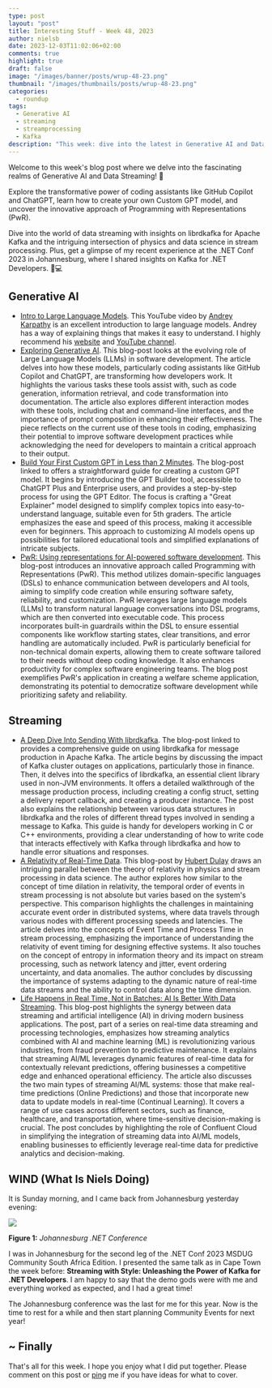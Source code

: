 ```yaml
---
type: post
layout: "post"
title: Interesting Stuff - Week 48, 2023
author: nielsb
date: 2023-12-03T11:02:06+02:00
comments: true
highlight: true
draft: false
image: "/images/banner/posts/wrup-48-23.png"
thumbnail: "/images/thumbnails/posts/wrup-48-23.png"
categories:
  - roundup
tags:
  - Generative AI
  - streaming
  - streamprocessing
  - Kafka
description: "This week: dive into the latest in Generative AI and Data Streaming in this week's blog! Discover the impact of AI tools like GitHub Copilot, learn to create a Custom GPT model, and explore the synergy of AI with data streaming."
---
```


Welcome to this week's blog post where we delve into the fascinating realms of Generative AI and Data Streaming! 🌟 

Explore the transformative power of coding assistants like GitHub Copilot and ChatGPT, learn how to create your own Custom GPT model, and uncover the innovative approach of Programming with Representations (PwR). 

Dive into the world of data streaming with insights on librdkafka for Apache Kafka and the intriguing intersection of physics and data science in stream processing. Plus, get a glimpse of my recent experience at the .NET Conf 2023 in Johannesburg, where I shared insights on Kafka for .NET Developers. 🚀💻

<!--more-->

## Generative AI

* [Intro to Large Language Models][1]. This YouTube video by [Andrey Karpathy][2] is an excellent introduction to large language models. Andrey has a way of explaining things that makes it easy to understand. I highly recommend his [website][2] and [YouTube channel][3].
* [Exploring Generative AI][4]. This blog-post looks at the evolving role of Large Language Models (LLMs) in software development. The article delves into how these models, particularly coding assistants like GitHub Copilot and ChatGPT, are transforming how developers work. It highlights the various tasks these tools assist with, such as code generation, information retrieval, and code transformation into documentation. The article also explores different interaction modes with these tools, including chat and command-line interfaces, and the importance of prompt composition in enhancing their effectiveness. The piece reflects on the current use of these tools in coding, emphasizing their potential to improve software development practices while acknowledging the need for developers to maintain a critical approach to their output.
* [Build Your First Custom GPT in Less than 2 Minutes][5]. The blog-post linked to offers a straightforward guide for creating a custom GPT model. It begins by introducing the GPT Builder tool, accessible to ChatGPT Plus and Enterprise users, and provides a step-by-step process for using the GPT Editor. The focus is crafting a "Great Explainer" model designed to simplify complex topics into easy-to-understand language, suitable even for 5th graders. The article emphasizes the ease and speed of this process, making it accessible even for beginners. This approach to customizing AI models opens up possibilities for tailored educational tools and simplified explanations of intricate subjects.
* [PwR: Using representations for AI-powered software development][6]. This blog-post introduces an innovative approach called Programming with Representations (PwR). This method utilizes domain-specific languages (DSLs) to enhance communication between developers and AI tools, aiming to simplify code creation while ensuring software safety, reliability, and customization. PwR leverages large language models (LLMs) to transform natural language conversations into DSL programs, which are then converted into executable code. This process incorporates built-in guardrails within the DSL to ensure essential components like workflow starting states, clear transitions, and error handling are automatically included. PwR is particularly beneficial for non-technical domain experts, allowing them to create software tailored to their needs without deep coding knowledge. It also enhances productivity for complex software engineering teams. The blog post exemplifies PwR's application in creating a welfare scheme application, demonstrating its potential to democratize software development while prioritizing safety and reliability.

## Streaming

* [A Deep Dive Into Sending With librdkafka][7]. The blog-post linked to provides a comprehensive guide on using librdkafka for message production in Apache Kafka. The article begins by discussing the impact of Kafka cluster outages on applications, particularly those in finance. Then, it delves into the specifics of librdkafka, an essential client library used in non-JVM environments. It offers a detailed walkthrough of the message production process, including creating a config struct, setting a delivery report callback, and creating a producer instance. The post also explains the relationship between various data structures in librdkafka and the roles of different thread types involved in sending a message to Kafka. This guide is handy for developers working in C or C++ environments, providing a clear understanding of how to write code that interacts effectively with Kafka through librdkafka and how to handle error situations and responses.
* [A Relativity of Real-Time Data][8]. This blog-post by [Hubert Dulay][hubert] draws an intriguing parallel between the theory of relativity in physics and stream processing in data science. The author explores how similar to the concept of time dilation in relativity, the temporal order of events in stream processing is not absolute but varies based on the system's perspective. This comparison highlights the challenges in maintaining accurate event order in distributed systems, where data travels through various nodes with different processing speeds and latencies. The article delves into the concepts of Event Time and Process Time in stream processing, emphasizing the importance of understanding the relativity of event timing for designing effective systems. It also touches on the concept of entropy in information theory and its impact on stream processing, such as network latency and jitter, event ordering uncertainty, and data anomalies. The author concludes by discussing the importance of systems adapting to the dynamic nature of real-time data streams and the ability to control data along the time dimension.
* [Life Happens in Real Time, Not in Batches: AI Is Better With Data Streaming][9]. This blog-post highlights the synergy between data streaming and artificial intelligence (AI) in driving modern business applications. The post, part of a series on real-time data streaming and processing technologies, emphasizes how streaming analytics combined with AI and machine learning (ML) is revolutionizing various industries, from fraud prevention to predictive maintenance. It explains that streaming AI/ML leverages dynamic features of real-time data for contextually relevant predictions, offering businesses a competitive edge and enhanced operational efficiency. The article also discusses the two main types of streaming AI/ML systems: those that make real-time predictions (Online Predictions) and those that incorporate new data to update models in real-time (Continual Learning). It covers a range of use cases across different sectors, such as finance, healthcare, and transportation, where time-sensitive decision-making is crucial. The post concludes by highlighting the role of Confluent Cloud in simplifying the integration of streaming data into AI/ML models, enabling businesses to efficiently leverage real-time data for predictive analytics and decision-making.

## WIND (What Is Niels Doing)

It is Sunday morning, and I came back from Johannesburg yesterday evening:

![](/images/posts/jhb-banner.png)

**Figure 1:** *Johannesburg .NET Conference*

I was in Johannesburg for the second leg of the .NET Conf 2023 MSDUG Community South Africa Edition. I presented the same talk as in Cape Town the week before: **Streaming with Style: Unleashing the Power of Kafka for .NET Developers**. I am happy to say that the demo gods were with me and everything worked as expected, and I had a great time!

The Johannesburg conference was the last for me for this year. Now is the time to rest for a while and then start planning Community Events for next year!

## ~ Finally

That's all for this week. I hope you enjoy what I did put together. Please comment on this post or [ping][ma] me if you have ideas for what to cover.

[ma]: mailto:niels.it.berglund@gmail.com
[mp]: https://blog.acolyer.org
[iq]: https://www.infoq.com/
[ew]: http://sqlonice.com/
[re]: http://blog.revolutionanalytics.com
[sqsk]: https://www.sqlskills.com
[mdaveyblog]: https://mdavey.wordpress.com/
[charlblog]: https://charlla.com/

[jovpop]: https://twitter.com/JovanPop_MSFT
[bobw]: https://twitter.com/bobwardms
[revod]: https://twitter.com/revodavid
[lonny]: https://twitter.com/sqL_handLe
[ewtw]: https://twitter.com/sqlOnIce
[buckw]: https://twitter.com/BuckWoodyMSFT
[mattw]: https://twitter.com/matthewwarren
[murba]: https://twitter.com/muratdemirbas
[daveda]: https://twitter.com/davidthecoder
[adcol]: https://twitter.com/adriancolyer
[jesrod]: https://twitter.com/jrdothoughts
[tomaz]: https://twitter.com/tomaz_tsql
[dataart]: https://twitter.com/dataartisans
[luis]: https://twitter.com/luis_de_sousa
[benstop]: https://twitter.com/benstopford
[conflu]: https://twitter.com/confluentinc
[tylert]: https://twitter.com/tyler_treat
[andrewng]: https://twitter.com/AndrewYNg
[lawr]: https://twitter.com/bytezn
[jue]: https://twitter.com/b0rk
[yan]: https://twitter.com/theburningmonk
[danny]: https://twitter.com/g9yuayon
[rmoff]: https://twitter.com/rmoff
[ryansw]: https://twitter.com/ryanswanstrom
[pabloc]: https://twitter.com/pabloc_ds
[mklep]: https://twitter.com/martinkl
[mdavey]: https://twitter.com/matt_davey
[jboner]: https://twitter.com/jboner
[joeduff]: https://twitter.com/funcOfJoe
[charl]: https://twitter.com/charllamprecht
[dbricks]: https://twitter.com/databricks
[adsit]: https://twitter.com/SitnikAdam
[vicky]: https://twitter.com/vickyharp
[dscentral]: https://twitter.com/DataScienceCtrl
[natemc]: https://twitter.com/natemcmaster
[ads]: https://twitter.com/azuredatastudio
[travw]: https://twitter.com/radtravis
[emilk]: https://twitter.com/IsTheArchitect
[netflx]: https://netflixtechblog.com/
[hubert]: https://www.linkedin.com/in/hkdulay/
[jserra]: https://www.linkedin.com/in/jamesserra/

[1]: https://youtu.be/zjkBMFhNj_g
[2]: https://karpathy.ai/
[3]: https://www.youtube.com/@AndrejKarpathy
[4]: https://martinfowler.com/articles/exploring-gen-ai.html
[5]: https://pub.towardsai.net/build-your-first-custom-gpt-in-less-than-2-minutes-8bbe524efd80
[6]: https://www.microsoft.com/en-us/research/blog/pwr-using-representations-for-ai-powered-software-development
[7]: https://www.confluent.io/blog/how-to-send-messages-with-librdkafka
[8]: https://hubertdulay.substack.com/p/a-relativity-of-real-time-data
[9]: https://www.confluent.io/blog/ai-is-better-with-data-streaming
